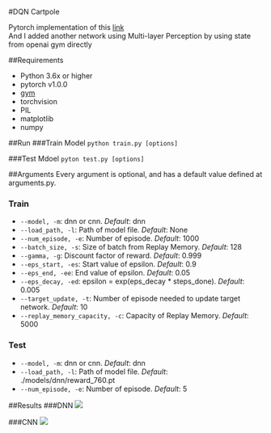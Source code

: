 #DQN Cartpole


Pytorch implementation of this [link](https://pytorch.org/tutorials/intermediate/reinforcement_q_learning.html)<br />
And I added another network using Multi-layer Perception by using state from openai gym directly

##Requirements
- Python 3.6x or higher 
- pytorch v1.0.0
- [gym](https://github.com/openai/gym/)
- torchvision
- PIL
- matplotlib
- numpy

##Run
###Train Model
```python train.py [options]```<br/>

###Test Mdoel
```pyton test.py [options]```

##Arguments
Every argument is optional, and has a default value defined at arguments.py.

### Train
- ```--model, -m```: dnn or cnn. *Default*: dnn
- ```--load_path, -l```: Path of model file. *Default*: None
- ```--num_episode, -e```: Number of episode. *Default*: 1000
- ```--batch_size, -s```: Size of batch from Replay Memory. *Default*: 128
- ```--gamma, -g```: Discount factor of reward. *Default*: 0.999
- ```--eps_start, -es```: Start value of epsilon. *Default*: 0.9
- ```--eps_end, -ee```: End value of epsilon. *Default*: 0.05
- ```--eps_decay, -ed```: epsilon = exp(eps_decay * steps_done). *Default*: 0.005
- ```--target_update, -t```: Number of episode needed to update target network. *Default*: 10
- ```--replay_memory_capacity, -c```: Capacity of Replay Memory. *Default*: 5000

### Test
- ```--model, -m```: dnn or cnn. *Default*: dnn
- ```--load_path, -l```: Path of model file. *Default*: ./models/dnn/reward_760.pt
- ```--num_episode, -e```: Number of episode. *Default*: 5

##Results
###DNN
<img src="./models/dnn/dnn_760_test.gif">

###CNN
<img src="./models/cnn/cnn_287_test.gif">
